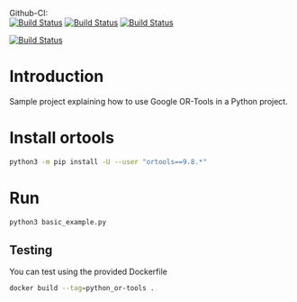 Github-CI:<br>
[![Build Status][github_linux_status]][github_linux_link]
[![Build Status][github_macos_status]][github_macos_link]
[![Build Status][github_windows_status]][github_windows_link]

[![Build Status][github_amd64_docker_status]][github_amd64_docker_link]

[github_linux_status]: ./../../actions/workflows/amd64_linux.yml/badge.svg
[github_linux_link]: ./../../actions/workflows/amd64_linux.yml
[github_macos_status]: ./../../actions/workflows/amd64_macos.yml/badge.svg
[github_macos_link]: ./../../actions/workflows/amd64_macos.yml
[github_windows_status]: ./../../actions/workflows/amd64_windows.yml/badge.svg
[github_windows_link]: ./../../actions/workflows/amd64_windows.yml

[github_amd64_docker_status]: ./../../actions/workflows/amd64_docker.yml/badge.svg
[github_amd64_docker_link]: ./../../actions/workflows/amd64_docker.yml

# Introduction

Sample project explaining how to use Google OR-Tools in a Python project.

# Install ortools

```sh
python3 -m pip install -U --user "ortools==9.8.*"
```

# Run

```sh
python3 basic_example.py
```

## Testing
You can test using the provided Dockerfile

```sh
docker build --tag=python_or-tools .
```
